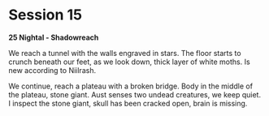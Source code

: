 # Session 15

**25 Nightal - Shadowreach**
 
 We reach a tunnel with the walls engraved in stars. The floor starts to crunch beneath our feet, as we look down, thick layer of white moths. Is new according to Niilrash.
 
 We continue, reach a plateau with a broken bridge. Body in the middle of the plateau, stone giant. Aust senses two undead creatures, we keep quiet. I inspect the stone giant, skull has been cracked open, brain is missing.